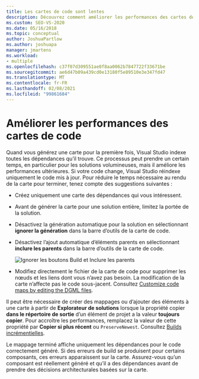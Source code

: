 ```yaml
---
title: Les cartes de code sont lentes
description: Découvrez comment améliorer les performances des cartes de code et comment vous pouvez réduire le temps nécessaire pour terminer le rendu.
ms.custom: SEO-VS-2020
ms.date: 05/16/2018
ms.topic: conceptual
author: JoshuaPartlow
ms.author: joshuapa
manager: jmartens
ms.workload:
- multiple
ms.openlocfilehash: c37f07d309551ae0f8aa0062b7847722f33671be
ms.sourcegitcommit: ae6d47b09a439cd0e13180f5e89510e3e347fd47
ms.translationtype: MT
ms.contentlocale: fr-FR
ms.lasthandoff: 02/08/2021
ms.locfileid: "99861684"
---
```

# <a name="improve-performance-for-code-maps"></a>Améliorer les performances des cartes de code

Quand vous générez une carte pour la première fois, Visual Studio indexe toutes les dépendances qu’il trouve. Ce processus peut prendre un certain temps, en particulier pour les solutions volumineuses, mais il améliore les performances ultérieures. Si votre code change, Visual Studio réindexe uniquement le code mis à jour. Pour réduire le temps nécessaire au rendu de la carte pour terminer, tenez compte des suggestions suivantes :

- Créez uniquement une carte des dépendances qui vous intéressent.

- Avant de générer la carte pour une solution entière, limitez la portée de la solution.

- Désactivez la génération automatique pour la solution en sélectionnant **ignorer la génération** dans la barre d’outils de la carte de code.

- Désactivez l’ajout automatique d’éléments parents en sélectionnant **inclure les parents** dans la barre d’outils de la carte de code.

   ![Ignorer les boutons Build et Inclure les parents](../modeling/media/codemapsfilterskipbuildicons.png)

- Modifiez directement le fichier de la carte de code pour supprimer les nœuds et les liens dont vous n’avez pas besoin. La modification de la carte n’affecte pas le code sous-jacent. Consultez [Customize code maps by editing the DGML files](../modeling/customize-code-maps-by-editing-the-dgml-files.md).

Il peut être nécessaire de créer des mappages ou d’ajouter des éléments à une carte à partir de **Explorateur de solutions** lorsque la propriété copier **dans le répertoire de sortie** d’un élément de projet a la valeur **toujours copier**. Pour accroître les performances, remplacez la valeur de cette propriété par **Copier si plus récent** ou `PreserveNewest`. Consultez [Builds incrémentielles](../msbuild/incremental-builds.md).

Le mappage terminé affiche uniquement les dépendances pour le code correctement généré. Si des erreurs de build se produisent pour certains composants, ces erreurs apparaissent sur la carte. Assurez-vous qu’un composant est réellement généré et qu’il a des dépendances avant de prendre des décisions architecturales basées sur la carte.
